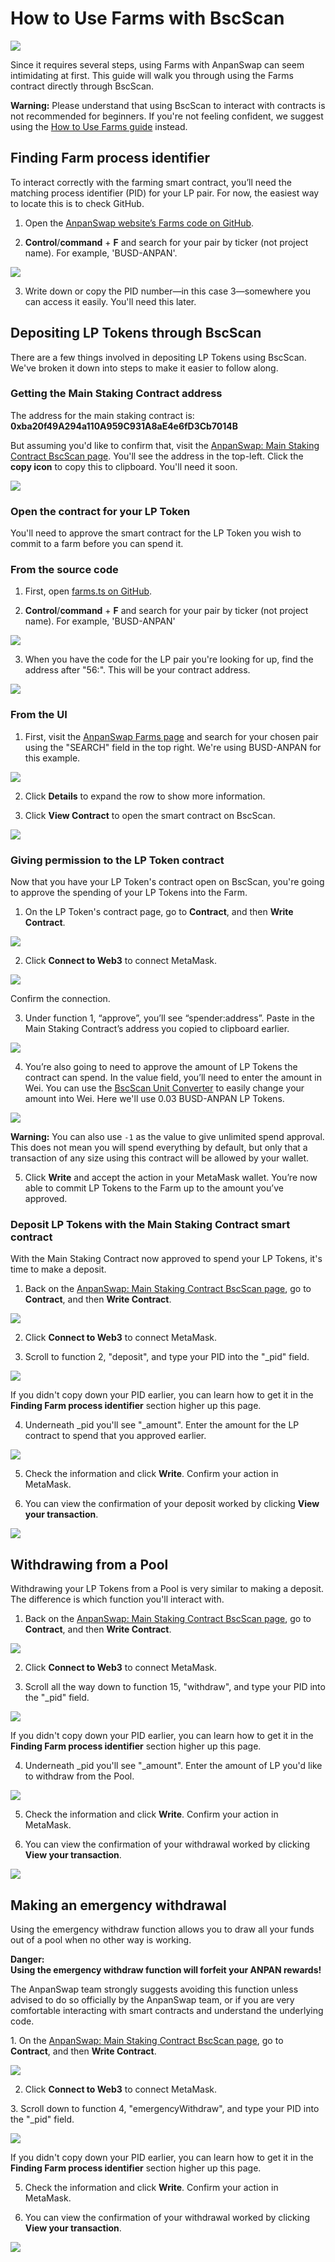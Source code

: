 # How to Use Farms with BscScan

![](img-howfarmbsc-2021-09-18-00-35-45.png)

Since it requires several steps, using Farms with AnpanSwap can seem intimidating at first. This guide will walk you through using the Farms contract directly through BscScan.

**Warning:** 
Please understand that using BscScan to interact with contracts is not recommended for beginners. If you're not feeling confident, we suggest using the [How to Use Farms guide](https://docs.anpanswap.finance/products/yield-farming/how-to-use-farms) instead.

## Finding Farm process identifier

To interact correctly with the farming smart contract, you’ll need the matching process identifier \(PID\) for your LP pair. For now, the easiest way to locate this is to check GitHub.

1. Open the [AnpanSwap website’s Farms code on GitHub](https://github.com/anpanswap/anpan-frontend/blob/master/src/config/constants/farms.ts).

2. **Control**/**command** + **F** and search for your pair by ticker \(not project name\). For example, 'BUSD-ANPAN'.

![](img-howfarmbsc1-2021-09-18-00-40-54.png)

3. Write down or copy the PID number—in this case 3—somewhere you can access it easily. You'll need this later.

## Depositing LP Tokens through BscScan

There are a few things involved in depositing LP Tokens using BscScan. We've broken it down into steps to make it easier to follow along.

### Getting the Main Staking Contract address

The address for the main staking contract is: **0xba20f49A294a110A959C931A8aE4e6fD3Cb7014B**

But assuming you'd like to confirm that, visit the [AnpanSwap: Main Staking Contract BscScan page](https://bscscan.com/address/0xba20f49A294a110A959C931A8aE4e6fD3Cb7014B#writeContract). You'll see the address in the top-left. Click the **copy icon** to copy this to clipboard. You'll need it soon.

![](img-howfarmbsc1t-2021-09-19-12-14-44.png)

### Open the contract for your LP Token

You'll need to approve the smart contract for the LP Token you wish to commit to a farm before you can spend it.

### From the source code

1. First, open [farms.ts on GitHub](https://github.com/anpanswap/anpan-frontend/blob/master/src/config/constants/farms.ts).

2. **Control**/**command** + **F** and search for your pair by ticker \(not project name\). For example, 'BUSD-ANPAN'

![](img-howfarmbsc2-2021-09-18-00-50-23.png)

3. When you have the code for the LP pair you're looking for up, find the address after "56:". This will be your contract address.

![](img-howfarmbsc3-2021-09-18-00-51-54.png)

### From the UI

1. First, visit the [AnpanSwap Farms page](https://anpanswap.finance/farms) and search for your chosen pair using the "SEARCH" field in the top right. We're using BUSD-ANPAN for this example.

![](img-howfarmbsc4-2021-09-18-00-55-38.png)

2. Click **Details** to expand the row to show more information.

3. Click **View Contract** to open the smart contract on BscScan.

![](img-howfarmbsc5-2021-09-18-00-57-46.png)

### Giving permission to the LP Token contract

Now that you have your LP Token's contract open on BscScan, you're going to approve the spending of your LP Tokens into the Farm.

1. On the LP Token's contract page, go to **Contract**, and then **Write Contract**.

![](img-howfarmbsc6-2021-09-18-00-59-32.png)

2. Click **Connect to Web3** to connect MetaMask.

![](img-howfarmbsc7-2021-09-18-01-06-00.png)

Confirm the connection.

3. Under function 1, “approve”, you’ll see “spender:address”. Paste in the Main Staking Contract’s address you copied to clipboard earlier.

![](img-howfarmbsc7t-2021-09-19-12-19-39.png)

4. You’re also going to need to approve the amount of LP Tokens the contract can spend. In the value field, you’ll need to enter the amount in Wei. You can use the [BscScan Unit Converter](https://www.bscscan.com/unitconverter) to easily change your amount into Wei. Here we'll use 0.03 BUSD-ANPAN LP Tokens.

![](img-howfarmbsc7t1-2021-09-19-12-22-03.png)

**Warning:** 
You can also use `-1` as the value to give unlimited spend approval. This does not mean you will spend everything by default, but only that a transaction of any size using this contract will be allowed by your wallet.

5. Click **Write** and accept the action in your MetaMask wallet. You’re now able to commit LP Tokens to the Farm up to the amount you’ve approved.

### Deposit LP Tokens with the Main Staking Contract smart contract

With the Main Staking Contract now approved to spend your LP Tokens, it's time to make a deposit.

1. Back on the [AnpanSwap: Main Staking Contract BscScan page](https://bscscan.com/address/0xba20f49A294a110A959C931A8aE4e6fD3Cb7014B#writeContract), go to **Contract**, and then **Write Contract**.

![](img-howfarmbsc6-2021-09-18-00-59-32.png)

2. Click **Connect to Web3** to connect MetaMask.

3. Scroll to function 2, "deposit", and type your PID into the "\_pid" field.

![](img-howfarmbsc8-2021-09-18-01-18-55.png)

If you didn't copy down your PID earlier, you can learn how to get it in the **Finding Farm process identifier** section higher up this page.

4. Underneath \_pid you'll see "\_amount". Enter the amount for the LP contract to spend that you approved earlier.

![](img-howfarmbsc9-2021-09-18-01-23-00.png)

5. Check the information and click **Write**. Confirm your action in MetaMask.

6. You can view the confirmation of your deposit worked by clicking **View your transaction**.

![](img-howfarmbsc10-2021-09-18-01-25-40.png)

## Withdrawing from a Pool

Withdrawing your LP Tokens from a Pool is very similar to making a deposit. The difference is which function you'll interact with.

1. Back on the [AnpanSwap: Main Staking Contract BscScan page](https://bscscan.com/address/0xba20f49A294a110A959C931A8aE4e6fD3Cb7014B#writeContract), go to **Contract**, and then **Write Contract**.

![](img-howfarmbsc6-2021-09-18-00-59-32.png)

2. Click **Connect to Web3** to connect MetaMask.

3. Scroll all the way down to function 15, "withdraw", and type your PID into the "\_pid" field.

![](img-howfarmbsc11-2021-09-18-01-33-46.png)

If you didn't copy down your PID earlier, you can learn how to get it in the **Finding Farm process identifier** section higher up this page.

4. Underneath \_pid you'll see "\_amount". Enter the amount of LP you'd like to withdraw from the Pool.

![](img-howfarmbsc12-2021-09-18-01-35-45.png)

5. Check the information and click **Write**. Confirm your action in MetaMask.

6. You can view the confirmation of your withdrawal worked by clicking **View your transaction**.

![](img-howfarmbsc10-2021-09-18-01-25-40.png)



## **Making an emergency withdrawal**

‌Using the emergency withdraw function allows you to draw all your funds out of a pool when no other way is working.

**Danger:**  
**Using the emergency withdraw function will forfeit your ANPAN rewards!**

The AnpanSwap team strongly suggests avoiding this function unless advised to do so officially by the AnpanSwap team, or if you are very comfortable interacting with smart contracts and understand the underlying code.

‌1. On the [AnpanSwap: Main Staking Contract BscScan page](https://bscscan.com/address/0xba20f49A294a110A959C931A8aE4e6fD3Cb7014B#writeContract), go to **Contract**, and then **Write Contract**.

![](img-howfarmbsc6-2021-09-18-00-59-32.png)

2. Click **Connect to Web3** to connect MetaMask.

‌3. Scroll down to function 4, "emergencyWithdraw", and type your PID into the "\_pid" field.

![](img-howfarmbsc13-2021-09-18-01-40-45.png)

If you didn't copy down your PID earlier, you can learn how to get it in the **Finding Farm process identifier** section higher up this page.

5. Check the information and click **Write**. Confirm your action in MetaMask.

6. You can view the confirmation of your withdrawal worked by clicking **View your transaction**.

![](img-howfarmbsc10-2021-09-18-01-25-40.png)